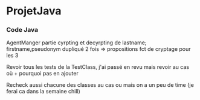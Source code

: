 # ProjetJava



### Code Java

AgentManger partie cyrpting et decyrpting de lastname; firstname,pseudonym dupliqué 2 fois => propositions fct de cryptage pour les 3 

Revoir tous les tests de la TestClass, j'ai passé en revu mais revoir au cas où + pourquoi pas en ajouter



Recheck aussi chacune des classes au cas ou mais on a un peu de time (je ferai ca dans la semaine chill)

